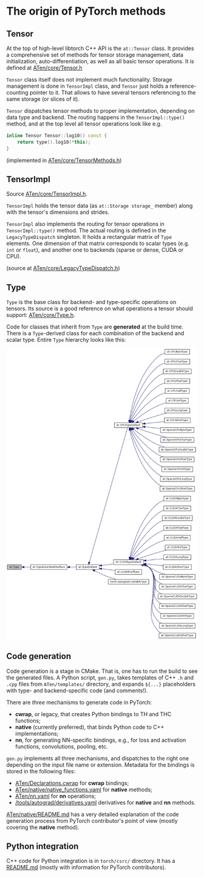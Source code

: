 
# The origin of PyTorch methods

## Tensor

At the top of high-level libtorch C++ API is the `at::Tensor` class. It provides a comprehensive set
of methods for tensor storage management, data initialization, auto-differentiation, as well as all
basic tensor operations. It is defined at
[ATen/core/Tensor.h](https://github.com/pytorch/pytorch/blob/master/aten/src/ATen/core/Tensor.h)

`Tensor` class itself does not implement much functionality. Storage management is done in
`TensorImpl` class, and `Tensor` just holds a reference-counting pointer to it. That allows to have
several tensors referencing to the same storage (or slices of it).

`Tensor` dispatches tensor methods to proper implementation, depending on data type and backend.
The routing happens in the `TensorImpl::type()` method, and at the top level all tensor
operations look like e.g.

```C++
inline Tensor Tensor::log10() const {
    return type().log10(*this);
}
```

(implemented in
[ATen/core/TensorMethods.h](https://github.com/pytorch/pytorch/blob/master/aten/src/ATen/core/TensorMethods.h))

## TensorImpl

Source
[ATen/core/TensorImpl.h](https://github.com/pytorch/pytorch/blob/master/aten/src/ATen/core/TensorImpl.h).

`TensorImpl` holds the tensor data (as `at::Storage storage_` member) along with the tensor's
dimensions and strides.

`TensorImpl` also implements the routing for tensor operations in `TensorImpl::type()` method. The
actual routing is defined in the `LegacyTypeDispatch` singleton. It holds a rectangular matrix of
`Type` elements. One dimension of that matrix corresponds to scalar types (e.g. `int` or `float`),
and another one to backends (sparse or dense, CUDA or CPU).

(source at
[ATen/core/LegacyTypeDispatch.h](https://github.com/pytorch/pytorch/blob/master/aten/src/ATen/core/LegacyTypeDispatch.h))

## Type

`Type` is the base class for backend- and type-specific operations on tensors. Its source is a good
reference on what operations a tensor should support:
[ATen/core/Type.h](https://github.com/pytorch/pytorch/blob/master/aten/src/ATen/core/Type.h).

Code for classes that inherit from `Type` are **generated** at the build time. There is a
`Type`-derived class for each combination of the backend and scalar type. Entire `Type` hierarchy
looks like this:

![libtorch Type hierarchy](structat_1_1Type__inherit__graph.png)

## Code generation

Code generation is a stage in CMake. That is, one has to run the build to see the generated files. A
Python script, `gen.py`, takes templates of C++ `.h` and `.cpp` files from `ATen/templates/`
directory, and expands `${...}` placeholders with type- and backend-specific code (and comments!).

There are _three_ mechanisms to generate code in PyTorch:

* **cwrap**, or legacy, that creates Python bindings to TH and THC functions;
* **native** (currently preferred), that binds Python code to C++ implementations;
* **nn**, for generating NN-specific bindings, e.g., for loss and activation functions,
  convolutions, pooling, etc.

`gen.py` implements all three mechanisms, and dispatches to the right one depending on the input
file name or extension. Metadata for the bindings is stored in the following files:

* [ATen/Declarations.cwrap](https://github.com/pytorch/pytorch/blob/master/aten/src/ATen/Declarations.cwrap)
  for **cwrap** bindings;
* [ATen/native/native_functions.yaml](https://github.com/pytorch/pytorch/blob/master/aten/src/ATen/native/native_functions.yaml)
  for **native** methods;
* [ATen/nn.yaml](https://github.com/pytorch/pytorch/blob/master/aten/src/ATen/nn.yaml) for **nn**
  operations;
* [/tools/autograd/derivatives.yaml](https://github.com/pytorch/pytorch/blob/master/tools/autograd/derivatives.yaml)
  derivatives for **native** and **nn** methods.

[ATen/native/README.md](https://github.com/pytorch/pytorch/blob/master/aten/src/ATen/native/README.md)
has a very detailed explanation of the code generation process from PyTorch contributor's point of
view (mostly covering the **native** method).

## Python integration

C++ code for Python integration is in `torch/csrc/` directory. It has a
[README.md](https://github.com/pytorch/pytorch/blob/master/torch/csrc/README.md) (mostly with
information for PyTorch contributors).

